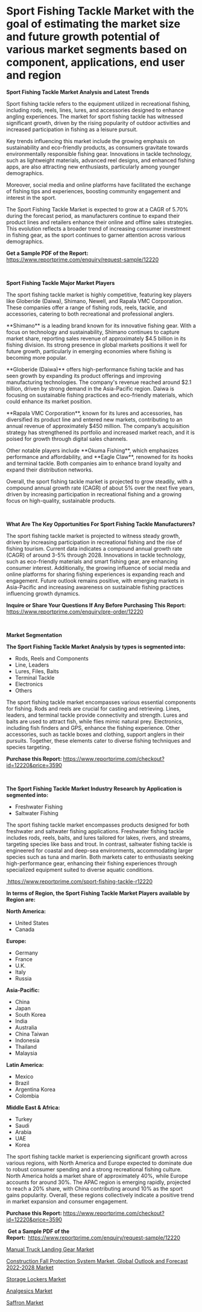 <p><h1>Sport Fishing Tackle Market with the goal of estimating the market size and future growth potential of various market segments based on component, applications, end user and region</h1></p><p><strong>Sport Fishing Tackle Market Analysis and Latest Trends</strong></p>
<p><p>Sport fishing tackle refers to the equipment utilized in recreational fishing, including rods, reels, lines, lures, and accessories designed to enhance angling experiences. The market for sport fishing tackle has witnessed significant growth, driven by the rising popularity of outdoor activities and increased participation in fishing as a leisure pursuit. </p><p>Key trends influencing this market include the growing emphasis on sustainability and eco-friendly products, as consumers gravitate towards environmentally responsible fishing gear. Innovations in tackle technology, such as lightweight materials, advanced reel designs, and enhanced fishing apps, are also attracting new enthusiasts, particularly among younger demographics. </p><p>Moreover, social media and online platforms have facilitated the exchange of fishing tips and experiences, boosting community engagement and interest in the sport. </p><p>The Sport Fishing Tackle Market is expected to grow at a CAGR of 5.70% during the forecast period, as manufacturers continue to expand their product lines and retailers enhance their online and offline sales strategies. This evolution reflects a broader trend of increasing consumer investment in fishing gear, as the sport continues to garner attention across various demographics.</p></p>
<p><strong>Get a Sample PDF of the Report:&nbsp;</strong> <a href="https://www.reportprime.com/enquiry/request-sample/12220">https://www.reportprime.com/enquiry/request-sample/12220</a></p>
<p>&nbsp;</p>
<p><strong>Sport Fishing Tackle Major Market Players</strong></p>
<p><p>The sport fishing tackle market is highly competitive, featuring key players like Globeride (Daiwa), Shimano, Newell, and Rapala VMC Corporation. These companies offer a range of fishing rods, reels, tackle, and accessories, catering to both recreational and professional anglers.</p><p>**Shimano** is a leading brand known for its innovative fishing gear. With a focus on technology and sustainability, Shimano continues to capture market share, reporting sales revenue of approximately $4.5 billion in its fishing division. Its strong presence in global markets positions it well for future growth, particularly in emerging economies where fishing is becoming more popular.</p><p>**Globeride (Daiwa)** offers high-performance fishing tackle and has seen growth by expanding its product offerings and improving manufacturing technologies. The company's revenue reached around $2.1 billion, driven by strong demand in the Asia-Pacific region. Daiwa is focusing on sustainable fishing practices and eco-friendly materials, which could enhance its market position.</p><p>**Rapala VMC Corporation**, known for its lures and accessories, has diversified its product line and entered new markets, contributing to an annual revenue of approximately $450 million. The company’s acquisition strategy has strengthened its portfolio and increased market reach, and it is poised for growth through digital sales channels.</p><p>Other notable players include **Okuma Fishing**, which emphasizes performance and affordability, and **Eagle Claw**, renowned for its hooks and terminal tackle. Both companies aim to enhance brand loyalty and expand their distribution networks.</p><p>Overall, the sport fishing tackle market is projected to grow steadily, with a compound annual growth rate (CAGR) of about 5% over the next five years, driven by increasing participation in recreational fishing and a growing focus on high-quality, sustainable products.</p></p>
<p>&nbsp;</p>
<p><strong>What Are The Key Opportunities For Sport Fishing Tackle Manufacturers?</strong></p>
<p><p>The sport fishing tackle market is projected to witness steady growth, driven by increasing participation in recreational fishing and the rise of fishing tourism. Current data indicates a compound annual growth rate (CAGR) of around 3-5% through 2028. Innovations in tackle technology, such as eco-friendly materials and smart fishing gear, are enhancing consumer interest. Additionally, the growing influence of social media and online platforms for sharing fishing experiences is expanding reach and engagement. Future outlook remains positive, with emerging markets in Asia-Pacific and increasing awareness on sustainable fishing practices influencing growth dynamics.</p></p>
<p><strong>Inquire or Share Your Questions If Any Before Purchasing This Report:</strong> <a href="https://www.reportprime.com/enquiry/pre-order/12220">https://www.reportprime.com/enquiry/pre-order/12220</a></p>
<p>&nbsp;</p>
<p><strong>Market Segmentation</strong></p>
<p><strong>The Sport Fishing Tackle Market Analysis by types is segmented into:</strong></p>
<p><ul><li>Rods, Reels and Components</li><li>Line, Leaders</li><li>Lures, Files, Baits</li><li>Terminal Tackle</li><li>Electronics</li><li>Others</li></ul></p>
<p><p>The sport fishing tackle market encompasses various essential components for fishing. Rods and reels are crucial for casting and retrieving. Lines, leaders, and terminal tackle provide connectivity and strength. Lures and baits are used to attract fish, while flies mimic natural prey. Electronics, including fish finders and GPS, enhance the fishing experience. Other accessories, such as tackle boxes and clothing, support anglers in their pursuits. Together, these elements cater to diverse fishing techniques and species targeting.</p></p>
<p><strong>Purchase this Report:&nbsp;</strong><a href="https://www.reportprime.com/checkout?id=12220&price=3590">https://www.reportprime.com/checkout?id=12220&price=3590</a></p>
<p>&nbsp;</p>
<p><strong>The Sport Fishing Tackle Market Industry Research by Application is segmented into:</strong></p>
<p><ul><li>Freshwater Fishing</li><li>Saltwater Fishing</li></ul></p>
<p><p>The sport fishing tackle market encompasses products designed for both freshwater and saltwater fishing applications. Freshwater fishing tackle includes rods, reels, baits, and lures tailored for lakes, rivers, and streams, targeting species like bass and trout. In contrast, saltwater fishing tackle is engineered for coastal and deep-sea environments, accommodating larger species such as tuna and marlin. Both markets cater to enthusiasts seeking high-performance gear, enhancing their fishing experiences through specialized equipment suited to diverse aquatic conditions.</p></p>
<p><a href="https://www.reportprime.com/sport-fishing-tackle-r12220">&nbsp;https://www.reportprime.com/sport-fishing-tackle-r12220</a></p>
<p><strong>In terms of Region, the Sport Fishing Tackle Market Players available by Region are:</strong></p>
<p>
    <p> <strong> North America: </strong>
        <ul>
            <li>United States</li>
            <li>Canada</li>
        </ul>
        </p> 
    <p> <strong> Europe: </strong>
        <ul>
            <li>Germany</li>
            <li>France</li>
            <li>U.K.</li>
            <li>Italy</li>
            <li>Russia</li>
        </ul>
        </p> 
    <p> <strong> Asia-Pacific: </strong>
        <ul>
            <li>China</li>
            <li>Japan</li>
            <li>South Korea</li>
            <li>India</li>
            <li>Australia</li>
            <li>China Taiwan</li>
            <li>Indonesia</li>
            <li>Thailand</li>
            <li>Malaysia</li>
        </ul>
        </p> 
    <p> <strong> Latin America: </strong>
        <ul>
            <li>Mexico</li>
            <li>Brazil</li>
            <li>Argentina Korea</li>
            <li>Colombia</li>
        </ul>
        </p> 
    <p> <strong> Middle East & Africa: </strong>
        <ul>
            <li>Turkey</li>
            <li>Saudi</li>
            <li>Arabia</li>
            <li>UAE</li>
            <li>Korea</li>
        </ul>
    </p>
    </p>
<p><p>The sport fishing tackle market is experiencing significant growth across various regions, with North America and Europe expected to dominate due to robust consumer spending and a strong recreational fishing culture. North America holds a market share of approximately 40%, while Europe accounts for around 30%. The APAC region is emerging rapidly, projected to reach a 20% share, with China contributing around 10% as the sport gains popularity. Overall, these regions collectively indicate a positive trend in market expansion and consumer engagement.</p></p>
<p><strong>Purchase this Report: </strong><a href="https://www.reportprime.com/checkout?id=12220&price=3590">https://www.reportprime.com/checkout?id=12220&price=3590</a></p>
<p>&nbsp;<strong>Get a Sample PDF of the Report:&nbsp;&nbsp;</strong><a href="https://www.reportprime.com/enquiry/request-sample/12220">https://www.reportprime.com/enquiry/request-sample/12220</a></p>
<p><strong></strong></p>
<p><p><a href="https://issuu.com/reportprime-2/docs/manual-truck-landing-gear-market-si_4a37f3ecb23ace">Manual Truck Landing Gear Market</a></p><p><a href="https://www.linkedin.com/pulse/construction-fall-protection-system-market-global-outlook-forecast-4gj8e?trackingId=jhSnOI%2BWTx%2BtcjR1eWdEQg%3D%3D">Construction Fall Protection System Market, Global Outlook and Forecast 2022-2028 Market</a></p><p><a href="https://github.com/RickHolmes3/Market-Research-Report-List-6/blob/main/storage-lockers-market.md">Storage Lockers Market</a></p><p><a href="https://medium.com/@randaarks98078567/analgesics-market-trends-and-regional-insights-forecasted-for-period-from-2024-to-2031-c5e9d0127648">Analgesics Market</a></p><p><a href="https://medium.com/@neilrogers69/saffron-market-insights-product-type-application-trends-and-regional-analysis-from-2024-to-2031-40d1553cf9b4">Saffron Market</a></p></p>